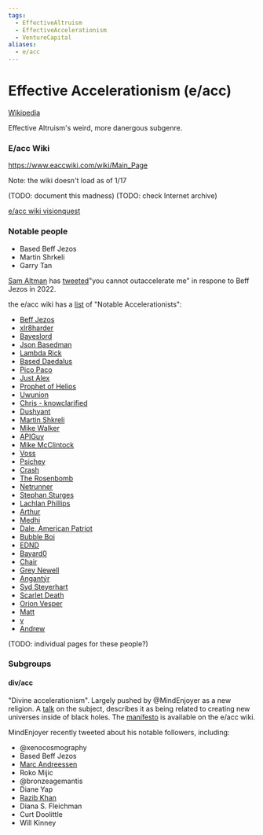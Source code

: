 ```yaml
---
tags:
  - EffectiveAltruism
  - EffectiveAccelerationism
  - VentureCapital
aliases:
  - e/acc
---
```

# Effective Accelerationism (e/acc)

[Wikipedia](https://en.wikipedia.org/wiki/Effective_accelerationism)

Effective Altruism's weird, more danergous subgenre.

### E/acc Wiki

https://www.eaccwiki.com/wiki/Main_Page

Note: the wiki doesn't load as of 1/17

(TODO: document this madness)
(TODO: check Internet archive)

[e/acc wiki visionquest](https://picopaco.substack.com/p/eacc-wiki-visionquest)


### Notable people

- Based Beff Jezos
- Martin Shrkeli
- Garry Tan

[Sam Altman](/wiki/People/Sam%20Altman.md) has [tweeted](https://twitter.com/sama/status/1540227243368058880?lang=en)"you cannot outaccelerate me" in respone to Beff Jezos in 2022.

the e/acc wiki has a [list](https://www.eaccwiki.com/wiki/Notable_Accelerationists) of "Notable Accelerationists":
- [Beff Jezos](https://www.eaccwiki.com/wiki/Beff_Jezos "Beff Jezos")
- [xlr8harder](https://www.eaccwiki.com/wiki/Xlr8harder "Xlr8harder")
- [Bayeslord](https://www.eaccwiki.com/wiki/Bayeslord "Bayeslord")
- [Json Basedman](https://www.eaccwiki.com/wiki/Json_Basedman "Json Basedman")
- [Lambda Rick](https://www.eaccwiki.com/wiki/Lambda_Rick "Lambda Rick")
- [Based Daedalus](https://www.eaccwiki.com/wiki/Based_Daedalus "Based Daedalus")
- [Pico Paco](https://www.eaccwiki.com/wiki/Pico_Paco "Pico Paco")
- [Just Alex](https://www.eaccwiki.com/wiki/Just_Alex "Just Alex")
- [Prophet of Helios](https://www.eaccwiki.com/wiki/Prophet_of_Helios "Prophet of Helios")
- [Uwunion](https://www.eaccwiki.com/wiki/Uwunion "Uwunion")
- [Chris - knowclarified](https://www.eaccwiki.com/wiki/Chris_-_knowclarified "Chris - knowclarified")
- [Dushyant](https://www.eaccwiki.com/wiki/Dushyant "Dushyant")
- [Martin Shkreli](https://www.eaccwiki.com/wiki/Martin_Shkreli "Martin Shkreli")
- [Mike Walker](https://www.eaccwiki.com/wiki/Mike_Walker "Mike Walker")
- [APIGuy](https://www.eaccwiki.com/wiki/APIGuy "APIGuy")
- [Mike McClintock](https://www.eaccwiki.com/wiki/Mike_McClintock "Mike McClintock")
- [Voss](https://www.eaccwiki.com/wiki/Voss "Voss")
- [Psichey](https://www.eaccwiki.com/wiki/Psichey "Psichey")
- [Crash](https://www.eaccwiki.com/wiki/Crash "Crash")
- [The Rosenbomb](https://www.eaccwiki.com/wiki/The_Rosenbomb "The Rosenbomb")
- [Netrunner](https://www.eaccwiki.com/wiki/Netrunner "Netrunner")
- [Stephan Sturges](https://www.eaccwiki.com/wiki/Stephan_Sturges "Stephan Sturges")
- [Lachlan Phillips](https://www.eaccwiki.com/wiki/Lachlan_Phillips "Lachlan Phillips")
- [Arthur](https://www.eaccwiki.com/wiki/Arthur "Arthur")
- [Medhi](https://www.eaccwiki.com/wiki/Medhi "Medhi")
- [Dale, American Patriot](https://www.eaccwiki.com/wiki/Dale,_American_Patriot "Dale, American Patriot")
- [Bubble Boi](https://www.eaccwiki.com/wiki/Bubble_boi "Bubble boi")
- [EDND](https://www.eaccwiki.com/wiki/EDND "EDND")
- [Bayard0](https://www.eaccwiki.com/wiki/Bayard0 "Bayard0")
- [Chair](https://www.eaccwiki.com/wiki/Chair "Chair")
- [Grey Newell](https://www.eaccwiki.com/wiki/Grey_Newell "Grey Newell")
- [Angantýr](https://www.eaccwiki.com/wiki/Angant%C3%BDr "Angantýr")
- [Syd Steyerhart](https://www.eaccwiki.com/wiki/Syd_Steyerhart "Syd Steyerhart")
- [Scarlet Death](https://www.eaccwiki.com/wiki/Scarlet_Death "Scarlet Death")
- [Orion Vesper](https://www.eaccwiki.com/wiki/Orion_Vesper "Orion Vesper")
- [Matt](https://www.eaccwiki.com/wiki/ThinkWiselyMatt "ThinkWiselyMatt")
- [v](https://www.eaccwiki.com/wiki/V.dundigalla "V.dundigalla")
- [Andrew](https://www.eaccwiki.com/wiki/Andrew "Andrew")


(TODO: individual pages for these people?)

### Subgroups

#### div/acc
"Divine accelerationism". Largely pushed by @MindEnjoyer as a new religion. A [talk](https://twitter.com/MindEnjoyer/status/1754357595358232952
) on the subject, describes it as being related to creating new universes inside of black holes. The [manifesto](https://www.eaccwiki.com/wiki/Div/acc) is available on the e/acc wiki.

MindEnjoyer recently tweeted about his notable followers, including:
- @xenocosmography
- Based Beff Jezos
- [Marc Andreessen](../People/Marc%20Andreessen.md)
- Roko Mijic
- @bronzeagemantis
- Diane Yap
- [Razib Khan](../Cartography/Twiliberia/Razib%20Khan.md)
- Diana S. Fleichman
- Curt Doolittle
- Will Kinney



